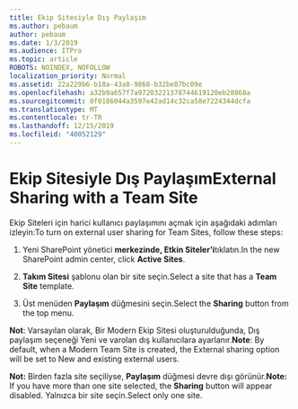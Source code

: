 ```yaml
---
title: Ekip Sitesiyle Dış Paylaşım
ms.author: pebaum
author: pebaum
ms.date: 1/3/2019
ms.audience: ITPro
ms.topic: article
ROBOTS: NOINDEX, NOFOLLOW
localization_priority: Normal
ms.assetid: 22a229b6-b18a-43a8-9868-b32be87bc09e
ms.openlocfilehash: a32b9a657f7a97203221378744619120eb28868a
ms.sourcegitcommit: 0f0186044a3597e42ad14c32ca58e7224344dcfa
ms.translationtype: MT
ms.contentlocale: tr-TR
ms.lasthandoff: 12/15/2019
ms.locfileid: "40052129"
---
```

# <a name="external-sharing-with-a-team-site"></a><span data-ttu-id="d043b-102">Ekip Sitesiyle Dış Paylaşım</span><span class="sxs-lookup"><span data-stu-id="d043b-102">External Sharing with a Team Site</span></span>

<span data-ttu-id="d043b-103">Ekip Siteleri için harici kullanıcı paylaşımını açmak için aşağıdaki adımları izleyin:</span><span class="sxs-lookup"><span data-stu-id="d043b-103">To turn on external user sharing for Team Sites, follow these steps:</span></span> 
  
1. <span data-ttu-id="d043b-104">Yeni SharePoint yönetici **merkezinde, Etkin Siteler'i**tıklatın.</span><span class="sxs-lookup"><span data-stu-id="d043b-104">In the new SharePoint admin center, click **Active Sites**.</span></span>
  
2. <span data-ttu-id="d043b-105">**Takım Sitesi** şablonu olan bir site seçin.</span><span class="sxs-lookup"><span data-stu-id="d043b-105">Select a site that has a **Team Site** template.</span></span> 
  
3. <span data-ttu-id="d043b-106">Üst menüden **Paylaşım** düğmesini seçin.</span><span class="sxs-lookup"><span data-stu-id="d043b-106">Select the **Sharing** button from the top menu.</span></span> 
  
 <span data-ttu-id="d043b-107">**Not**: Varsayılan olarak, Bir Modern Ekip Sitesi oluşturulduğunda, Dış paylaşım seçeneği Yeni ve varolan dış kullanıcılara ayarlanır.</span><span class="sxs-lookup"><span data-stu-id="d043b-107">**Note**: By default, when a Modern Team Site is created, the External sharing option will be set to New and existing external users.</span></span> 
  
 <span data-ttu-id="d043b-108">**Not:** Birden fazla site seçiliyse, **Paylaşım** düğmesi devre dışı görünür.</span><span class="sxs-lookup"><span data-stu-id="d043b-108">**Note:** If you have more than one site selected, the **Sharing** button will appear disabled.</span></span> <span data-ttu-id="d043b-109">Yalnızca bir site seçin.</span><span class="sxs-lookup"><span data-stu-id="d043b-109">Select only one site.</span></span> 
  

